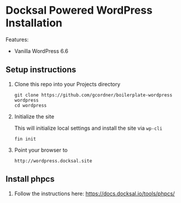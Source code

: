 # Docksal Powered WordPress Installation

Features:

- Vanilla WordPress 6.6

## Setup instructions

1. Clone this repo into your Projects directory

    ```
    git clone https://github.com/gcordner/boilerplate-wordpress wordpress
    cd wordpress
    ```

1. Initialize the site

    This will initialize local settings and install the site via `wp-cli`

    ```
    fin init
    ```

1. Point your browser to

    ```
    http://wordpress.docksal.site
    ```
    
## Install phpcs

1. Follow the instructions here: https://docs.docksal.io/tools/phpcs/
